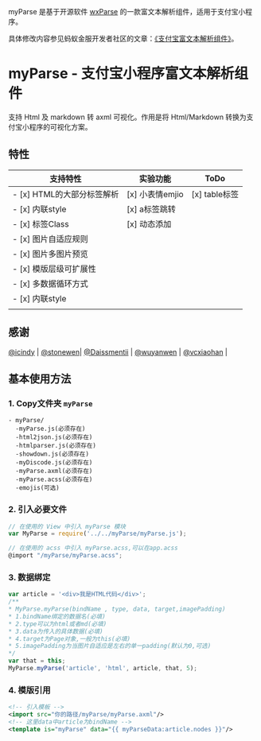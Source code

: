 myParse 是基于开源软件 [wxParse](https://github.com/icindy/wxParse) 的一款富文本解析组件，适用于支付宝小程序。

具体修改内容参见蚂蚁金服开发者社区的文章：[《支付宝富文本解析组件》](https://openclub.alipay.com/read.php?tid=8707&fid=66&ant_source=zsearch)。

# myParse - 支付宝小程序富文本解析组件

支持 Html 及 markdown 转 axml 可视化。作用是将 Html/Markdown 转换为支付宝小程序的可视化方案。

## 特性

| 支持特性        | 实验功能           | ToDo  |
| ------------- |-------------| -----|
| - [x] HTML的大部分标签解析 | [x] 小表情emjio | [x] table标签 |
| - [x] 内联style          | [x] a标签跳转   |               |
| - [x] 标签Class          | [x] 动态添加    |               |
| - [x] 图片自适应规则       |               |                |
| - [x] 图片多图片预览      |                |               |
| - [x] 模版层级可扩展性    |                |               |
| - [x] 多数据循环方式      |                |  |
| - [x] 内联style         |                |   |
|         |                |   |

## 感谢

[@icindy](https://github.com/icindy) | [@stonewen](https://github.com/stonewen)| [@Daissmentii](https://github.com/Daissmentii)        | [@wuyanwen](https://github.com/wuyanwen)           | [@vcxiaohan](https://github.com/vcxiaohan)  |

## 基本使用方法

### 1. Copy文件夹 `myParse`

```
- myParse/
  -myParse.js(必须存在)
  -html2json.js(必须存在)
  -htmlparser.js(必须存在)
  -showdown.js(必须存在)
  -myDiscode.js(必须存在)
  -myParse.axml(必须存在)
  -myParse.acss(必须存在)
  -emojis(可选)
```

### 2. 引入必要文件

```js
// 在使用的 View 中引入 myParse 模块
var MyParse = require('../../myParse/myParse.js');
```

```js
// 在使用的 acss 中引入 myParse.acss,可以在app.acss
@import "/myParse/myParse.acss";
```

### 3. 数据绑定

```js
var article = '<div>我是HTML代码</div>';
/**
* MyParse.myParse(bindName , type, data, target,imagePadding)
* 1.bindName绑定的数据名(必填)
* 2.type可以为html或者md(必填)
* 3.data为传入的具体数据(必填)
* 4.target为Page对象,一般为this(必填)
* 5.imagePadding为当图片自适应是左右的单一padding(默认为0,可选)
*/
var that = this;
MyParse.myParse('article', 'html', article, that, 5);
```

### 4. 模版引用

```xml
<!-- 引入模板 -->
<import src="你的路径/myParse/myParse.axml"/>
<!-- 这里data中article为bindName -->
<template is="myParse" data="{{ myParseData:article.nodes }}"/>
```
